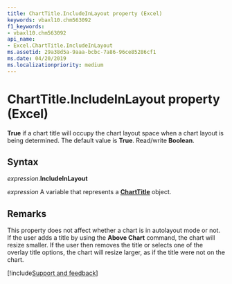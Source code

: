 ```yaml
---
title: ChartTitle.IncludeInLayout property (Excel)
keywords: vbaxl10.chm563092
f1_keywords:
- vbaxl10.chm563092
api_name:
- Excel.ChartTitle.IncludeInLayout
ms.assetid: 29a38d5a-9aaa-bcbc-7a86-96ce85286cf1
ms.date: 04/20/2019
ms.localizationpriority: medium
---
```



# ChartTitle.IncludeInLayout property (Excel)

**True** if a chart title will occupy the chart layout space when a chart layout is being determined. The default value is **True**. Read/write **Boolean**.


## Syntax

_expression_.**IncludeInLayout**

_expression_ A variable that represents a **[ChartTitle](Excel.ChartTitle(object).md)** object.


## Remarks

This property does not affect whether a chart is in autolayout mode or not. If the user adds a title by using the **Above Chart** command, the chart will resize smaller. If the user then removes the title or selects one of the overlay title options, the chart will resize larger, as if the title were not on the chart.




[!include[Support and feedback](~/includes/feedback-boilerplate.md)]